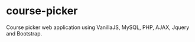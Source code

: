 # course-picker
 Course picker web application using VanillaJS, MySQL, PHP, AJAX, Jquery and Bootstrap.
